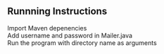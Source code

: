 ## Runnning Instructions
Import Maven depenencies  
Add username and password in Mailer.java  
Run the program with directory name as arguments  